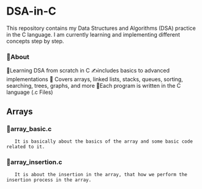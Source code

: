 # DSA-in-C
This repository contains my Data Structures and Algorithms (DSA) practice in the C language.
I am currently learning and implementing different concepts step by step.

### 📌About
🚀Learning DSA from scratch in C
✍️includes basics to advanced implementations 
📂 Covers arrays, linked lists, stacks, queues, sorting, searching, trees, graphs, and more
📝Each program is written in the C language (.c Files)

## Arrays 
### 📍array_basic.c
       It is basically about the basics of the array and some basic code related to it.
### 📍array_insertion.c
       It is about the insertion in the array, that how we perform the insertion process in the array.
